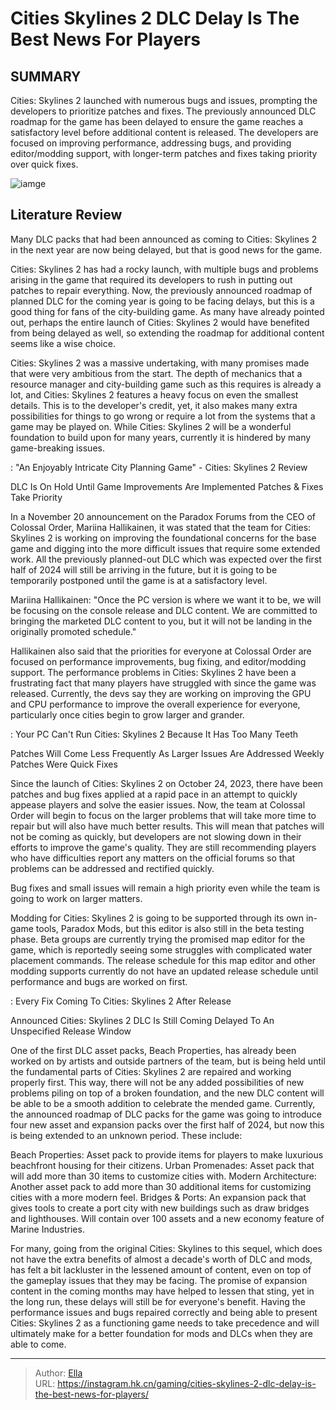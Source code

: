 # Cities Skylines 2 DLC Delay Is The Best News For Players


## SUMMARY 



  Cities: Skylines 2 launched with numerous bugs and issues, prompting the developers to prioritize patches and fixes.   The previously announced DLC roadmap for the game has been delayed to ensure the game reaches a satisfactory level before additional content is released.   The developers are focused on improving performance, addressing bugs, and providing editor/modding support, with longer-term patches and fixes taking priority over quick fixes.  

![iamge](https://static1.srcdn.com/wordpress/wp-content/uploads/2023/11/cities-skylines-2-character-in-front-of-skyline-in-the-game.jpg)

## Literature Review

Many DLC packs that had been announced as coming to Cities: Skylines 2 in the next year are now being delayed, but that is good news for the game.




Cities: Skylines 2 has had a rocky launch, with multiple bugs and problems arising in the game that required its developers to rush in putting out patches to repair everything. Now, the previously announced roadmap of planned DLC for the coming year is going to be facing delays, but this is a good thing for fans of the city-building game. As many have already pointed out, perhaps the entire launch of Cities: Skylines 2 would have benefited from being delayed as well, so extending the roadmap for additional content seems like a wise choice.




Cities: Skylines 2 was a massive undertaking, with many promises made that were very ambitious from the start. The depth of mechanics that a resource manager and city-building game such as this requires is already a lot, and Cities: Skylines 2 features a heavy focus on even the smallest details. This is to the developer&#39;s credit, yet, it also makes many extra possibilities for things to go wrong or require a lot from the systems that a game may be played on. While Cities: Skylines 2 will be a wonderful foundation to build upon for many years, currently it is hindered by many game-breaking issues.

 : &#34;An Enjoyably Intricate City Planning Game&#34; - Cities: Skylines 2 Review


 DLC Is On Hold Until Game Improvements Are Implemented 
Patches &amp; Fixes Take Priority
         

In a November 20 announcement on the Paradox Forums from the CEO of Colossal Order, Mariina Hallikainen, it was stated that the team for Cities: Skylines 2 is working on improving the foundational concerns for the base game and digging into the more difficult issues that require some extended work. All the previously planned-out DLC which was expected over the first half of 2024 will still be arriving in the future, but it is going to be temporarily postponed until the game is at a satisfactory level.





Mariina Hallikainen: &#34;Once the PC version is where we want it to be, we will be focusing on the console release and DLC content. We are committed to bringing the marketed DLC content to you, but it will not be landing in the originally promoted schedule.&#34;


Hallikainen also said that the priorities for everyone at Colossal Order are focused on performance improvements, bug fixing, and editor/modding support. The performance problems in Cities: Skylines 2 have been a frustrating fact that many players have struggled with since the game was released. Currently, the devs say they are working on improving the GPU and CPU performance to improve the overall experience for everyone, particularly once cities begin to grow larger and grander.

 : Your PC Can&#39;t Run Cities: Skylines 2 Because It Has Too Many Teeth



 Patches Will Come Less Frequently As Larger Issues Are Addressed 
Weekly Patches Were Quick Fixes
          




Since the launch of Cities: Skylines 2 on October 24, 2023, there have been patches and bug fixes applied at a rapid pace in an attempt to quickly appease players and solve the easier issues. Now, the team at Colossal Order will begin to focus on the larger problems that will take more time to repair but will also have much better results. This will mean that patches will not be coming as quickly, but developers are not slowing down in their efforts to improve the game&#39;s quality. They are still recommending players who have difficulties report any matters on the official forums so that problems can be addressed and rectified quickly.



Bug fixes and small issues will remain a high priority even while the team is going to work on larger matters.




Modding for Cities: Skylines 2 is going to be supported through its own in-game tools, Paradox Mods, but this editor is also still in the beta testing phase. Beta groups are currently trying the promised map editor for the game, which is reportedly seeing some struggles with complicated water placement commands. The release schedule for this map editor and other modding supports currently do not have an updated release schedule until performance and bugs are worked on first.




 : Every Fix Coming To Cities: Skylines 2 After Release



 Announced Cities: Skylines 2 DLC Is Still Coming 
Delayed To An Unspecified Release Window
          

One of the first DLC asset packs, Beach Properties, has already been worked on by artists and outside partners of the team, but is being held until the fundamental parts of Cities: Skylines 2 are repaired and working properly first. This way, there will not be any added possibilities of new problems piling on top of a broken foundation, and the new DLC content will be able to be a smooth addition to celebrate the mended game. Currently, the announced roadmap of DLC packs for the game was going to introduce four new asset and expansion packs over the first half of 2024, but now this is being extended to an unknown period. These include:

  Beach Properties: Asset pack to provide items for players to make luxurious beachfront housing for their citizens.   Urban Promenades: Asset pack that will add more than 30 items to customize cities with.   Modern Architecture: Another asset pack to add more than 30 additional items for customizing cities with a more modern feel.   Bridges &amp; Ports: An expansion pack that gives tools to create a port city with new buildings such as draw bridges and lighthouses. Will contain over 100 assets and a new economy feature of Marine Industries.  




For many, going from the original Cities: Skylines to this sequel, which does not have the extra benefits of almost a decade&#39;s worth of DLC and mods, has felt a bit lackluster in the lessened amount of content, even on top of the gameplay issues that they may be facing. The promise of expansion content in the coming months may have helped to lessen that sting, yet in the long run, these delays will still be for everyone&#39;s benefit. Having the performance issues and bugs repaired correctly and being able to present Cities: Skylines 2 as a functioning game needs to take precedence and will ultimately make for a better foundation for mods and DLCs when they are able to come.



---

> Author: [Ella](https://instagram.hk.cn/)  
> URL: https://instagram.hk.cn/gaming/cities-skylines-2-dlc-delay-is-the-best-news-for-players/  

